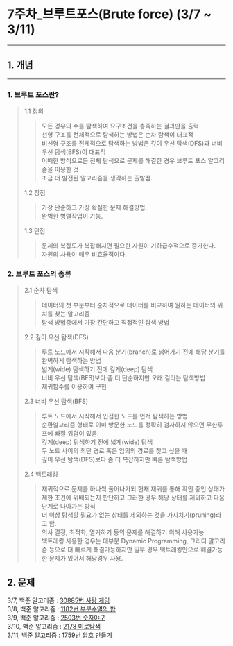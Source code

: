 # 7주차_브루트포스(Brute force) (3/7 ~ 3/11)
------------------------
## 1. 개념
------------------------
### 1. 브루트 포스란?
> 1.1 정의
>> 모든 경우의 수를 탐색하여 요구조건을 총족하는 결과만을 출력 </br>
>> 선형 구조를 전체적으로 탐색하는 방법은 순차 탐색이 대표적 </br>
>> 비선형 구조를 전체적으로 탐색하는 방법은 깊이 우선 탐색(DFS)과 너비 우선 탐색(BFS)이 대표적 </br>
>> 어떠한 방식으로든 전체 탐색으로 문제를 해결한 경우 브루트 포스 알고리즘을 이용한 것 </br>
>> 조금 더 발전된 알고리즘을 생각하는 출발점. </br>
>
> 1.2 장점
>> 가장 단순하고 가장 확실한 문제 해결방법. </br>
>> 완벽한 병렬작업이 가능. </br>
>
> 1.3 단점
>> 문제의 복잡도가 복잡해지면 필요한 자원이 기하급수적으로 증가한다. </br>
>> 자원의 사용이 매우 비효율적이다. </br>

### 2. 브루트 포스의 종류
> 2.1 순차 탐색
>> 데이터의 첫 부분부터 순차적으로 데이터를 비교하여 원하는 데이터의 위치를 찾는 알고리즘 </br>
>> 탐색 방법중에서 가장 간단하고 직접적인 탐색 방법 </br>
>
> 2.2 깊이 우선 탐색(DFS)
>> 루트 노드에서 시작해서 다음 분기(branch)로 넘어가기 전에 해당 분기를 완벽하게 탐색하는 방법 </br>
>> 넓게(wide) 탐색하기 전에 깊게(deep) 탐색 </br>
>> 너비 우선 탐색(BFS)보다 좀 더 단순하지만 오래 걸리는 탐색방법 </br>
>> 재귀함수를 이용하여 구현 </br>
>
> 2.3 너비 우선 탐색(BFS)
>> 루트 노드에서 시작해서 인접한 노드를 먼저 탐색하는 방법 </br>
>> 순환알고리즘 형태로 이미 방문한 노드를 정확히 검사하지 않으면 무한루프에 빠질 위험이 있음. </br>
>> 깊게(deep) 탐색하기 전에 넓게(wide) 탐색 </br>
>> 두 노드 사이의 최단 경로 혹은 임의의 경로를 찾고 싶을 때 </br>
>> 깊이 우선 탐색(DFS)보다 좀 더 복잡하지만 빠른 탐색방법 </br>
> 
> 2.4 백트래킹
>> 재귀적으로 문제를 하나씩 풀어나가되 현재 재귀를 통해 확인 중인 상태가 제한 조건에 위배되는지 판단하고 그러한 경우 해당 상태를 제외하고 다음 단계로 나아가는 방식 </br>
>> 더 이상 탐색할 필요가 없는 상태를 제외하는 것을 가지치기(pruning)라고 함. </br>
>> 의사 결정, 최적화, 열거하기 등의 문제를 해결하기 위해 사용가능. </br>
>> 백트래킹 사용한 경우는 대부분 Dynamic Programming, 그리디 알고리즘 등으로 더 빠르게 해결가능하지만 일부 경우 백트래킹만으로 해결가능한 문제가 있어서 해당경우 사용.</br>
> 
## 2. 문제</br>

3/7, 백준 알고리즘 : [30885번 사탕 게임](https://www.acmicpc.net/problem/30885) </br>
3/8, 백준 알고리즘 : [1182번 부분수열의 합](https://www.acmicpc.net/problem/1182) </br>
3/9, 백준 알고리즘 : [2503번 숫자야구](https://www.acmicpc.net/problem/1120) </br>
3/10, 백준 알고리즘 : [2178 미로탐색](https://www.acmicpc.net/problem/1476) </br>
3/11, 백준 알고리즘 : [1759번 암호 만들기](https://www.acmicpc.net/problem/9663) </br>

